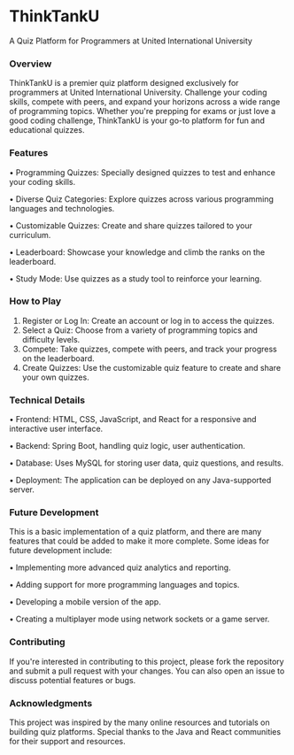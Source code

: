 # ThinkTankU

A Quiz Platform for Programmers at United International University

<h3>Overview</h3>

ThinkTankU is a premier quiz platform designed exclusively for programmers at United International University. Challenge your coding skills, compete with peers, and expand your horizons across a wide range of programming topics. Whether you're prepping for exams or just love a good coding challenge, ThinkTankU is your go-to platform for fun and educational quizzes.

 <h3>Features</h3>

•  Programming Quizzes: Specially designed quizzes to test and enhance your coding skills.

•  Diverse Quiz Categories: Explore quizzes across various programming languages and technologies.

•  Customizable Quizzes: Create and share quizzes tailored to your curriculum.

•  Leaderboard: Showcase your knowledge and climb the ranks on the leaderboard.

•  Study Mode: Use quizzes as a study tool to reinforce your learning.

<h3>How to Play</h3>

1. Register or Log In: Create an account or log in to access the quizzes.
2. Select a Quiz: Choose from a variety of programming topics and difficulty levels.
3. Compete: Take quizzes, compete with peers, and track your progress on the leaderboard.
4. Create Quizzes: Use the customizable quiz feature to create and share your own quizzes.

<h3>Technical Details</h3>

•  Frontend: HTML, CSS, JavaScript, and React for a responsive and interactive user interface.

•  Backend: Spring Boot, handling quiz logic, user authentication.

•  Database: Uses MySQL for storing user data, quiz questions, and results.

•  Deployment: The application can be deployed on any Java-supported server.

<h3>Future Development</h3>

This is a basic implementation of a quiz platform, and there are many features that could be added to make it more complete. Some ideas for future development include:

•  Implementing more advanced quiz analytics and reporting.

•  Adding support for more programming languages and topics.

•  Developing a mobile version of the app.

•  Creating a multiplayer mode using network sockets or a game server.

<h3>Contributing</h3>

If you're interested in contributing to this project, please fork the repository and submit a pull request with your changes. You can also open an issue to discuss potential features or bugs.

<h3>Acknowledgments</h3>

This project was inspired by the many online resources and tutorials on building quiz platforms. Special thanks to the Java and React communities for their support and resources.
